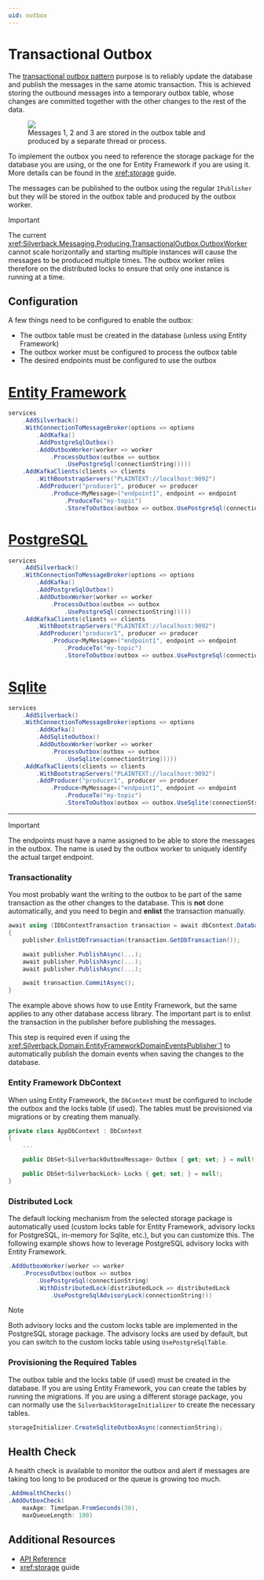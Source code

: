 ```yaml
---
uid: outbox
---
```


# Transactional Outbox

The [transactional outbox pattern](https://microservices.io/patterns/data/transactional-outbox.html) purpose is to reliably update the database and publish the messages in the same atomic transaction. This is achieved storing the outbound messages into a temporary outbox table, whose changes are committed together with the other changes to the rest of the data.

<figure>
	<a href="~/images/diagrams/outbound-outboxtable.png"><img src="~/images/diagrams/outbound-outboxtable.png"></a>
    <figcaption>Messages 1, 2 and 3 are stored in the outbox table and produced by a separate thread or process.</figcaption>
</figure>

To implement the outbox you need to reference the storage package for the database you are using, or the one for Entity Framework if you are using it. More details can be found in the <xref:storage> guide.

The messages can be published to the outbox using the regular `IPublisher` but they will be stored in the outbox table and produced by the outbox worker.

> [!Important]
> The current <xref:Silverback.Messaging.Producing.TransactionalOutbox.OutboxWorker> cannot scale horizontally and starting multiple instances will cause the messages to be produced multiple times. The outbox worker relies therefore on the distributed locks to ensure that only one instance is running at a time.

## Configuration

A few things need to be configured to enable the outbox:
* The outbox table must be created in the database (unless using Entity Framework)
* The outbox worker must be configured to process the outbox table
* The desired endpoints must be configured to use the outbox

# [Entity Framework](#tab/ef)
```csharp
services
    .AddSilverback()
    .WithConnectionToMessageBroker(options => options
        .AddKafka()
        .AddPostgreSqlOutbox()
        .AddOutboxWorker(worker => worker
            .ProcessOutbox(outbox => outbox
                .UsePostgreSql(connectionString)))))
    .AddKafkaClients(clients => clients
        .WithBootstrapServers("PLAINTEXT://localhost:9092")
        .AddProducer("producer1", producer => producer
            .Produce<MyMessage>("endpoint1", endpoint => endpoint
                .ProduceTo("my-topic")
                .StoreToOutbox(outbox => outbox.UsePostgreSql(connectionString)))));
```
# [PostgreSQL](#tab/postgres)
```csharp
services
    .AddSilverback()
    .WithConnectionToMessageBroker(options => options
        .AddKafka()
        .AddPostgreSqlOutbox()
        .AddOutboxWorker(worker => worker
            .ProcessOutbox(outbox => outbox
                .UsePostgreSql(connectionString)))))
    .AddKafkaClients(clients => clients
        .WithBootstrapServers("PLAINTEXT://localhost:9092")
        .AddProducer("producer1", producer => producer
            .Produce<MyMessage>("endpoint1", endpoint => endpoint
                .ProduceTo("my-topic")
                .StoreToOutbox(outbox => outbox.UsePostgreSql(connectionString)))));
```
# [Sqlite](#tab/sqlite)
```csharp
services
    .AddSilverback()
    .WithConnectionToMessageBroker(options => options
        .AddKafka()
        .AddSqliteOutbox()
        .AddOutboxWorker(worker => worker
            .ProcessOutbox(outbox => outbox
                .UseSqlite(connectionString)))))
    .AddKafkaClients(clients => clients
        .WithBootstrapServers("PLAINTEXT://localhost:9092")
        .AddProducer("producer1", producer => producer
            .Produce<MyMessage>("endpoint1", endpoint => endpoint
                .ProduceTo("my-topic")
                .StoreToOutbox(outbox => outbox.UseSqlite(connectionString)))));
```
***

> [!Important]
> The endpoints must have a name assigned to be able to store the messages in the outbox. The name is used by the outbox worker to uniquely identify the actual target endpoint.

### Transactionality

You most probably want the writing to the outbox to be part of the same transaction as the other changes to the database. This is **not** done automatically, and you need to begin and **enlist** the transaction manually.

```csharp
await using (IDbContextTransaction transaction = await dbContext.Database.BeginTransactionAsync())
{
    publisher.EnlistDbTransaction(transaction.GetDbTransaction());

    await publisher.PublishAsync(...);
    await publisher.PublishAsync(...);
    await publisher.PublishAsync(...);

    await transaction.CommitAsync();
}
```

The example above shows how to use Entity Framework, but the same applies to any other database access library. The important part is to enlist the transaction in the publisher before publishing the messages.

This step is required even if using the <xref:Silverback.Domain.EntityFrameworkDomainEventsPublisher`1> to automatically publish the domain events when saving the changes to the database.

### Entity Framework DbContext

When using Entity Framework, the `DbContext` must be configured to include the outbox and the locks table (if used). The tables must be provisioned via migrations or by creating them manually.

```csharp
private class AppDbContext : DbContext
{
    ...

    public DbSet<SilverbackOutboxMessage> Outbox { get; set; } = null!;

    public DbSet<SilverbackLock> Locks { get; set; } = null!;
}
```

### Distributed Lock

The default locking mechanism from the selected storage package is automatically used (custom locks table for Entity Framework, advisory locks for PostgreSQL, in-memory for Sqlite, etc.), but you can customize this. The following example shows how to leverage PostgreSQL advisory locks with Entity Framework.

```csharp
.AddOutboxWorker(worker => worker
    .ProcessOutbox(outbox => outbox
        .UsePostgreSql(connectionString)
        .WithDistributedLock(distributedLock => distributedLock
            .UsePostgreSqlAdvisoryLock(connectionString)))
```

> [!Note]
> Both advisory locks and the custom locks table are implemented in the PostgreSQL storage package. The advisory locks are used by default, but you can switch to the custom locks table using `UsePostgreSqlTable`.

### Provisioning the Required Tables

The outbox table and the locks table (if used) must be created in the database. If you are using Entity Framework, you can create the tables by running the migrations. If you are using a different storage package, you can normally use the `SilverbackStorageInitializer` to create the necessary tables.

```csharp
storageInitializer.CreateSqliteOutboxAsync(connectionString);
```

## Health Check

A health check is available to monitor the outbox and alert if messages are taking too long to be produced or the queue is growing too much.

```csharp
.AddHealthChecks()
.AddOutboxCheck(
    maxAge: TimeSpan.FromSeconds(30),
    maxQueueLength: 100)
```

## Additional Resources

* [API Reference](xref:Silverback)
* <xref:storage> guide
